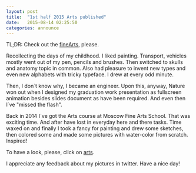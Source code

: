 ```yaml
---
layout: post
title:  "1st half 2015 Arts published"
date:   2015-08-14 02:25:50
categories: announce
---
```


TL;DR: Check out the [fineArts][Art], please.

Recollecting the days of my childhood. I liked painting. Transport, vehicles mostly went out of my pen, pencils and brushes. Then switched to skulls and anatomy topic in common. Also had pleasure to invent new types and even new alphabets with tricky typeface. I drew at every odd minute.

Then, I don\`t know why, I became an engineer. Upon this, anyway, Nature won out when I designed my graduation work presentation as fullscreen animation besides slides document as have been required. And even then I\`ve "missed the flash".

Back in 2014 I\`ve got the Arts course at Moscow Fine Arts School. That was exciting time. And after have lost in everyday here and there tasks. Time waxed on and finally I took a fancy for painting and drew some sketches, then colored some and made some pictures with water-color from scratch. Inspired!

To have a look, please, click on [arts][Art].

I appreciate any feedback about my pictures in twitter. Have a nice day!

[Art]:         /fineArt/
